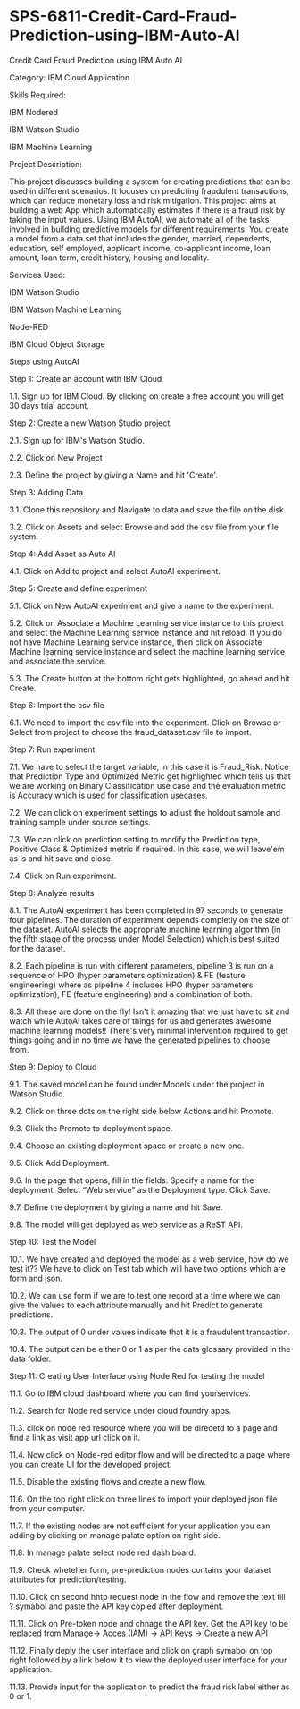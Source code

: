 # SPS-6811-Credit-Card-Fraud-Prediction-using-IBM-Auto-AI
Credit Card Fraud Prediction using IBM Auto AI

Category: IBM Cloud Application

Skills Required:

IBM Nodered

IBM Watson Studio

IBM Machine Learning

Project Description:

This project discusses building a system for creating predictions that can be used in different scenarios. It focuses on predicting fraudulent transactions, which can reduce monetary loss and risk mitigation.
This project aims at building a web App which automatically estimates if there is a fraud risk by taking  the input values.
Using IBM AutoAI, we automate all of the tasks involved in building predictive models for different requirements. You create a model from a data set that includes the gender, married, dependents, education, self employed, applicant income, co-applicant income, loan amount, loan term, credit history, housing and locality.

Services Used:

IBM Watson Studio

IBM Watson Machine Learning

Node-RED

IBM Cloud Object Storage

Steps using AutoAI

Step 1: Create an account with IBM Cloud

1.1. Sign up for IBM Cloud. By clicking on create a free account you will get 30 days trial account.


Step 2: Create a new Watson Studio project

2.1. Sign up for IBM's Watson Studio.

2.2. Click on New Project 

2.3. Define the project by giving a Name and hit 'Create'.


Step 3: Adding Data

3.1. Clone this repository and Navigate to data and save the file on the disk. 

3.2. Click on Assets and select Browse and add the csv file from your file system.


Step 4: Add Asset as Auto AI

4.1. Click on Add to project and select AutoAI experiment.


Step 5: Create and define experiment

5.1. Click on New AutoAI experiment and give a name to the experiment.

5.2. Click on Associate a Machine Learning service instance to this project and select the Machine Learning service instance and hit reload. If you do not have Machine Learning service instance, then click on Associate Machine learning service instance and select the machine learning service and associate the service.

5.3. The Create button at the bottom right gets highlighted, go ahead and hit Create.


Step 6: Import the csv file

6.1. We need to import the csv file into the experiment. Click on Browse or Select from project to choose the fraud_dataset.csv file to import.


Step 7: Run experiment

7.1. We have to select the target variable, in this case it is Fraud_Risk. Notice that Prediction Type and Optimized Metric get highlighted which tells us that we are working on Binary Classification use case and the evaluation metric is Accuracy which is used for classification usecases.

7.2. We can click on experiment settings to adjust the holdout sample and training sample under source settings.

7.3. We can click on prediction setting to modify the Prediction type, Positive Class & Optimized metric if required. In this case, we will leave'em as is and hit save and close.

7.4. Click on Run experiment.


Step 8: Analyze results

8.1. The AutoAI experiment has been completed in 97 seconds to generate four pipelines. The duration of experiment depends completly on the size of the dataset. AutoAI selects the appropriate machine learning algorithm (in the fifth stage of the process under Model Selection) which is best suited for the dataset.

8.2. Each pipeline is run with different parameters, pipeline 3 is run on a sequence of HPO (hyper parameters optimization) & FE (feature engineering) where as pipeline 4 includes HPO (hyper parameters optimization), FE (feature engineering) and a combination of both. 

8.3. All these are done on the fly! Isn't it amazing that we just have to sit and watch while AutoAI takes care of things for us and generates awesome machine learning models!! There's very minimal intervention required to get things going and in no time we have the generated pipelines to choose from.


Step 9: Deploy to Cloud

9.1. The saved model can be found under Models under the project in Watson Studio. 

9.2. Click on three dots on the right side below Actions and hit Promote. 

9.3. Click the Promote to deployment space. 

9.4. Choose an existing deployment space or create a new one. 

9.5. Click Add Deployment.

9.6. In the page that opens, fill in the fields: Specify a name for the deployment. Select “Web service” as the Deployment type. Click Save.

9.7. Define the deployment by giving a name and hit Save. 

9.8. The model will get deployed as web service as a ReST API.


Step 10: Test the Model

10.1. We have created and deployed the model as a web service, how do we test it?? We have to click on Test tab which will have two options which are form and json. 

10.2. We can use form if we are to test one record at a time where we can give the values to each attribute manually and hit Predict to generate predictions. 

10.3. The output of 0 under values indicate that it is a fraudulent transaction. 

10.4. The output can be either 0 or 1 as per the data glossary provided in the data folder.


Step 11: Creating User Interface using Node Red for testing the model

11.1. Go to IBM cloud dashboard where you can find yourservices.

11.2. Search for Node red service under cloud foundry apps.

11.3. click on node red resource where you will be direcetd to a page and find a link as visit app url click on it.

11.4. Now click on Node-red editor flow and will be directed to a page where you can create UI for the developed project.

11.5. Disable the existing flows and create a new flow.

11.6. On the top right click on three lines to import your deployed json file from your computer.

11.7. If the existing nodes are not sufficient for your application you can adding by clicking on manage palate option on right side.

11.8. In manage palate select node red dash board.

11.9. Check wheteher form, pre-prediction nodes contains your dataset attributes for prediction/testing.

11.10. Click on second hhtp request node in the flow and remove the text till ? symabol and paste the API key copied after deployment.

11.11. Click on Pre-token node and chnage the API key. Get the API key to be replaced from Manage-> Acces (IAM) -> API Keys -> Create a new API

11.12. Finally deply the user interface and click on graph symabol on top right followed by a link below it to view the deployed user interface for your application.

11.13. Provide input for the application to predict the fraud risk label either as 0 or 1.



















